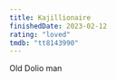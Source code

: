 ```yaml
---
title: Kajillionaire
finishedDate: 2023-02-12
rating: "loved"
tmdb: "tt8143990"
---
```


Old Dolio man
